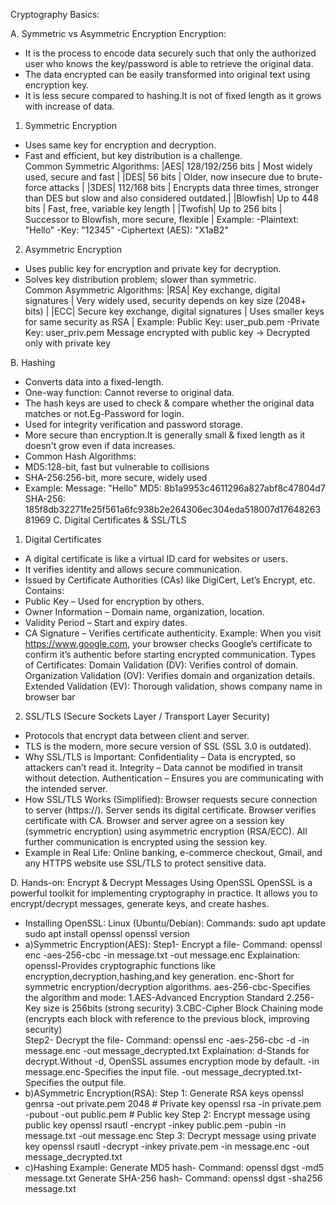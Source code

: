 Cryptography Basics:

A. Symmetric vs Asymmetric Encryption
 Encryption:
  - It is the process to encode data securely such that only the authorized user who knows the key/password is     able to retrieve the original data.
  - The data encrypted can be easily transformed into original text using encryption key.
  - It is less secure compared to hashing.It is not of fixed length as it grows with increase of data.
 1. Symmetric Encryption
  - Uses same key for encryption and decryption.  
  - Fast and efficient, but key distribution is a challenge.  
  Common Symmetric Algorithms:
  |AES| 128/192/256 bits | Most widely used, secure and fast |
  |DES| 56 bits | Older, now insecure due to brute-force attacks |
  |3DES| 112/168 bits | Encrypts data three times, stronger than DES but slow and also considered outdated.|
  |Blowfish| Up to 448 bits | Fast, free, variable key length |
  |Twofish| Up to 256 bits | Successor to Blowfish, more secure, flexible |
  Example: -Plaintext: "Hello" -Key: "12345" -Ciphertext (AES): "X1aB2"
 2. Asymmetric Encryption
  - Uses public key for encryption and private key for decryption.  
  - Solves key distribution problem; slower than symmetric.  
  Common Asymmetric Algorithms:
  |RSA| Key exchange, digital signatures | Very widely used, security depends on key         size (2048+ bits) |
  |ECC| Secure key exchange, digital signatures | Uses smaller keys for same security        as RSA |
  Example: Public Key: user_pub.pem -Private Key: user_priv.pem
           Message encrypted with public key → Decrypted only with private key 

B. Hashing
  - Converts data into a fixed-length.
  - One-way function: Cannot reverse to original data.
  - The hash keys are used to check & compare whether the original data matches or not.Eg-Password for login.
  - Used for integrity verification and password storage.
  - More secure than encryption.It is generally small & fixed length as it doesn't grow even if data increases.
  - Common Hash Algorithms: 
  - MD5:128-bit, fast but vulnerable to collisions  
  - SHA-256:256-bit, more secure, widely used  
  - Example: Message: "Hello"
             MD5: 8b1a9953c4611296a827abf8c47804d7
             SHA-256: 185f8db32271fe25f561a6fc938b2e264306ec304eda518007d1764826381969
C. Digital Certificates & SSL/TLS
 1. Digital Certificates
  - A digital certificate is like a virtual ID card for websites or users.
  - It verifies identity and allows secure communication.
  - Issued by Certificate Authorities (CAs) like DigiCert, Let’s Encrypt, etc.
  Contains:
  - Public Key – Used for encryption by others.
  - Owner Information – Domain name, organization, location.
  - Validity Period – Start and expiry dates.
  - CA Signature – Verifies certificate authenticity.
  Example:
  When you visit https://www.google.com, your browser checks Google’s certificate to confirm it’s authentic      before starting encrypted communication.
  Types of Certificates:
  Domain Validation (DV): Verifies control of domain.
  Organization Validation (OV): Verifies domain and organization details.
  Extended Validation (EV): Thorough validation, shows company name in browser bar
 2. SSL/TLS (Secure Sockets Layer / Transport Layer Security)
  - Protocols that encrypt data between client and server.
  - TLS is the modern, more secure version of SSL (SSL 3.0 is outdated).
  - Why SSL/TLS is Important:
    Confidentiality – Data is encrypted, so attackers can’t read it.
    Integrity – Data cannot be modified in transit without detection.
    Authentication – Ensures you are communicating with the intended server.
  - How SSL/TLS Works (Simplified):
    Browser requests secure connection to server (https://).
    Server sends its digital certificate.
    Browser verifies certificate with CA.
    Browser and server agree on a session key (symmetric encryption) using asymmetric encryption (RSA/ECC).
    All further communication is encrypted using the session key.
  - Example in Real Life: Online banking, e-commerce checkout, Gmail, and any HTTPS website use SSL/TLS to protect sensitive data.
    
D. Hands-on: Encrypt & Decrypt Messages Using OpenSSL
 OpenSSL is a powerful toolkit for implementing cryptography in practice. It allows you to encrypt/decrypt messages, generate keys, and create hashes.
 - Installing OpenSSL: Linux (Ubuntu/Debian):
   Commands: sudo apt update
             sudo apt install openssl
             openssl version
 - a)Symmetric Encryption(AES):
  Step1- Encrypt a file- Command: openssl enc -aes-256-cbc -in message.txt -out message.enc
  Explaination: openssl-Provides cryptographic functions like encryption,decryption,hashing,and key generation.
     enc-Short for symmetric encryption/decryption algorithms.
     aes-256-cbc-Specifies the algorithm and mode:
   1.AES-Advanced Encryption Standard
   2.256-Key size is 256bits (strong security)
   3.CBC-Cipher Block Chaining mode (encrypts each block with reference to the             previous block, improving security)          
  Step2- Decrypt the file- Command: openssl enc -aes-256-cbc -d -in message.enc -out message_decrypted.txt
  Explaination: d-Stands for decrypt.Without -d, OpenSSL assumes encryption mode by default.
      -in message.enc-Specifies the input file.
      -out message_decrypted.txt-Specifies the output file.
 - b)ASymmetric Encryption(RSA):
    Step 1: Generate RSA keys
    openssl genrsa -out private.pem 2048   # Private key
    openssl rsa -in private.pem -pubout -out public.pem  # Public key
    Step 2: Encrypt message using public key
    openssl rsautl -encrypt -inkey public.pem -pubin -in message.txt -out message.enc
    Step 3: Decrypt message using private key
    openssl rsautl -decrypt -inkey private.pem -in message.enc -out message_decrypted.txt
  - c)Hashing Example:
     Generate MD5 hash- Command: openssl dgst -md5 message.txt
     Generate SHA-256 hash- Command: openssl dgst -sha256 message.txt
